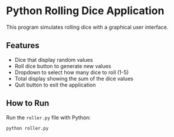 # Python Rolling Dice Application

This program simulates rolling dice with a graphical user interface.

## Features
- Dice that display random values
- Roll dice button to generate new values
- Dropdown to select how many dice to roll (1-5)
- Total display showing the sum of the dice values
- Quit button to exit the application

## How to Run
Run the `roller.py` file with Python:
```
python roller.py
```